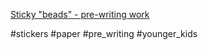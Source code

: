 [Sticky "beads" - pre-writing work](https://www.facebook.com/reel/922194769073813)

#stickers #paper #pre_writing #younger_kids 